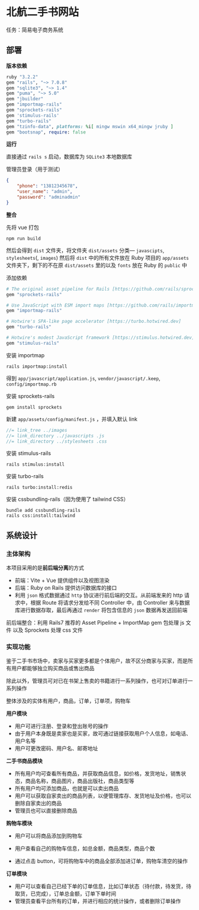 # 北航二手书网站

任务：简易电子商务系统

## 部署

**版本依赖**

```ruby
ruby "3.2.2"
gem "rails", "~> 7.0.8"
gem "sqlite3", "~> 1.4"
gem "puma", "~> 5.0"
gem "jbuilder"
gem "importmap-rails"
gem "sprockets-rails"
gem 'stimulus-rails'
gem "turbo-rails"
gem "tzinfo-data", platforms: %i[ mingw mswin x64_mingw jruby ]
gem "bootsnap", require: false
```

**运行**

直接通过 `rails s` 启动，数据库为 `SQLite3` 本地数据库

管理员登录（用于测试）

```json
{
	"phone": "13812345678",
	"user_name": "admin",
	"password": "adminadmin"
}
```

**整合**

先将 vue 打包

```shell
npm run build
```

然后会得到 `dist` 文件夹，将文件夹 `dist/assets` 分类— `javascipts`, `stylesheets`(, `images`) 然后将 `dist` 中的所有文件放在 Ruby 项目的 `app/assets` 文件夹下，剩下的不在原 `dist/assets` 里的以及 `fonts` 放在 Ruby 的 `public` 中

添加依赖

```ruby
# The original asset pipeline for Rails [https://github.com/rails/sprockets-rails]
gem "sprockets-rails"

# Use JavaScript with ESM import maps [https://github.com/rails/importmap-rails]
gem "importmap-rails"

# Hotwire's SPA-like page accelerator [https://turbo.hotwired.dev]
gem "turbo-rails"

# Hotwire's modest JavaScript framework [https://stimulus.hotwired.dev]
gem "stimulus-rails"
```

安装 importmap

```shell
rails importmap:install
```

得到 `app/javascript/application.js`, `vendor/javascript/.keep`,  `config/importmap.rb`

安装 sprockets-rails

```shell
gem install sprockets
```

新建 `app/assets/config/manifest.js` ，并填入默认 link

```js
//= link_tree ../images
//= link_directory ../javascripts .js
//= link_directory ../stylesheets .css
```

安装 stimulus-rails

```shell
rails stimulus:install
```

安装 turbo-rails

```
rails turbo:install:redis
```

安装 cssbundling-rails（因为使用了 tailwind CSS）

```shell
bundle add cssbundling-rails
rails css:install:tailwind
```



## 系统设计

### 主体架构

本项目采用的是**前后端分离**的方式

- 前端：Vite + Vue 提供组件以及视图渲染
- 后端：Ruby on Rails 提供访问数据库的接口
- 利用 `json` 格式数据通过 `http` 协议进行前后端的交互。从前端发来的 http 请求中，根据 Route 将请求分发给不同 Controller 中，由 Controller 来与数据库进行数据存取，最后再通过 `render` 将包含信息的 `json` 数据再发送回前端

前后端整合：利用 Rails7 推荐的 Asset Pipeline + ImportMap gem 包处理 js 文件 以及 Sprockets 处理 css 文件

### 实现功能

鉴于二手书市场中，卖家与买家更多都是个体用户，故不区分商家与买家，而是所有用户都能够独立购买商品或售出商品

除此以外，管理员可对已在书架上售卖的书籍进行一系列操作，也可对订单进行一系列操作

整体涉及的实体有用户，商品，订单，订单项，购物车

**用户模块**

- 用户可进行注册、登录和登出账号的操作
- 由于用户本身既是卖家也是买家，故可通过链接获取用户个人信息，如电话、用户名等
- 用户可更改密码、用户名、邮寄地址

**二手书商品模块**

- 所有用户均可查看所有商品，并获取商品信息，如价格，发货地址，销售状态，商品名称，商品图片，商品出版社，商品类型等
- 所有用户均可添加商品，也就是可以卖出商品
- 用户可以获取自家卖出的商品列表，以便管理库存、发货地址及价格，也可以删除自家卖出的商品
- 管理员也可以直接删除商品

**购物车模块**

- 用户可以将商品添加到购物车

- 用户查看自己的购物车信息，如总金额，商品类型，商品个数
- 通过点击 button，可将购物车中的商品全部添加进订单，购物车清空的操作

**订单模块**

- 用户可以查看自己已经下单的订单信息，比如订单状态（待付款，待发货，待取货，已完成），订单总金额，订单下单时间
- 管理员查看平台所有的订单，并进行相应的统计操作，或者删除订单操作

